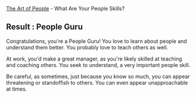 [The Art of People](http://www.artofpeoplebook.com/quiz/) - What Are Your People Skills?

## Result : People Guru

Congratulations, you're a People Guru! You love to learn about people and understand them better. You probably love to teach others as well.

At work, you'd make a great manager, as you're likely skilled at teaching and coaching others. You seek to understand, a very important people skill.

Be careful, as sometimes, just because you know so much, you can appear threatening or standoffish to others. You can even appear unapproachable at times.
